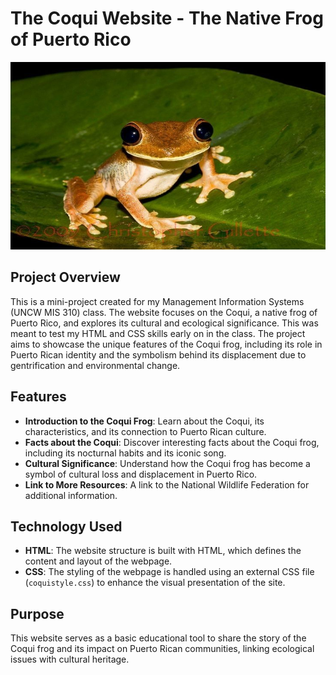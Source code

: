 # The Coqui Website - The Native Frog of Puerto Rico

<p align="center">
  <img src="https://github.com/irllyliketoast/The-Coqui/blob/82d5fa09d76c7e5ae1ad9f719b2bdf41407048f3/TheCoqui.jpg" width="1500" height ="300">
</p>

## Project Overview
This is a mini-project created for my Management Information Systems (UNCW MIS 310) class. The website focuses on the Coqui, a native frog of Puerto Rico, and explores its cultural and ecological significance. 
This was meant to test my HTML and CSS skills early on in the class.
The project aims to showcase the unique features of the Coqui frog, including its role in Puerto Rican identity and the symbolism behind its displacement due to gentrification and environmental change.

## Features
- **Introduction to the Coqui Frog**: Learn about the Coqui, its characteristics, and its connection to Puerto Rican culture.
- **Facts about the Coqui**: Discover interesting facts about the Coqui frog, including its nocturnal habits and its iconic song.
- **Cultural Significance**: Understand how the Coqui frog has become a symbol of cultural loss and displacement in Puerto Rico.
- **Link to More Resources**: A link to the National Wildlife Federation for additional information.

## Technology Used
- **HTML**: The website structure is built with HTML, which defines the content and layout of the webpage.
- **CSS**: The styling of the webpage is handled using an external CSS file (`coquistyle.css`) to enhance the visual presentation of the site.

## Purpose
This website serves as a basic educational tool to share the story of the Coqui frog and its impact on Puerto Rican communities, linking ecological issues with cultural heritage.

